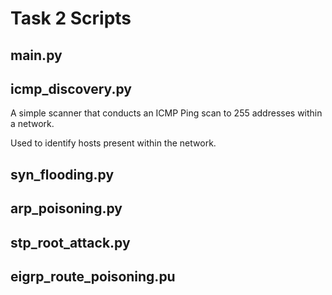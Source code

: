 # Task 2 Scripts

## main.py

## icmp_discovery.py
A simple scanner that conducts an ICMP Ping scan to 255 addresses within a network.

Used to identify hosts present within the network.

## syn_flooding.py

## arp_poisoning.py

## stp_root_attack.py

## eigrp_route_poisoning.pu
